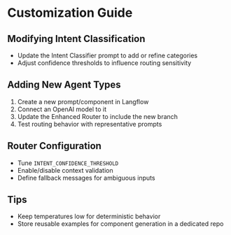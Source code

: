 # Customization Guide

## Modifying Intent Classification

- Update the Intent Classifier prompt to add or refine categories
- Adjust confidence thresholds to influence routing sensitivity

## Adding New Agent Types

1. Create a new prompt/component in Langflow
2. Connect an OpenAI model to it
3. Update the Enhanced Router to include the new branch
4. Test routing behavior with representative prompts

## Router Configuration

- Tune `INTENT_CONFIDENCE_THRESHOLD`
- Enable/disable context validation
- Define fallback messages for ambiguous inputs

## Tips

- Keep temperatures low for deterministic behavior
- Store reusable examples for component generation in a dedicated repo
